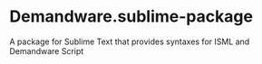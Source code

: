 Demandware.sublime-package
==========================

A package for Sublime Text that provides syntaxes for ISML and Demandware Script